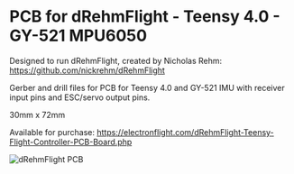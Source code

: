 # PCB for dRehmFlight - Teensy 4.0 - GY-521 MPU6050

Designed to run dRehmFlight, created by Nicholas Rehm: https://github.com/nickrehm/dRehmFlight

Gerber and drill files for PCB for Teensy 4.0 and GY-521 IMU with receiver input pins and ESC/servo output pins.

30mm x 72mm

Available for purchase:  https://electronflight.com/dRehmFlight-Teensy-Flight-Controller-PCB-Board.php

![dRehmFlight PCB](https://github.com/joerenteria/dRehmFlight-PCB/blob/main/PCB.PNG)
